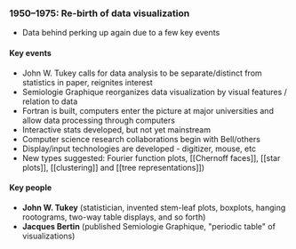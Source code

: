 ### 1950–1975: Re-birth of data visualization
- Data behind perking up again due to a few key events

#### Key events
- John W. Tukey calls for data analysis to be separate/distinct from statistics in paper, reignites interest
- Semiologie Graphique reorganizes data visualization by visual features / relation to data
- Fortran is built, computers enter the picture at major universities and allow data processing through computers
- Interactive stats developed, but not yet mainstream
- Computer science research collaborations begin with Bell/others
- Display/input technologies are developed - digitizer, mouse, etc
- New types suggested: Fourier function plots, [[Chernoff faces]], [[star plots]], [[clustering]] and [[tree representations]])

#### Key people
- **John W. Tukey** (statistician, invented stem-leaf plots, boxplots, hanging rootograms, two-way table displays, and so forth)
- **Jacques Bertin** (published Semiologie Graphique, "periodic table" of visualizations)